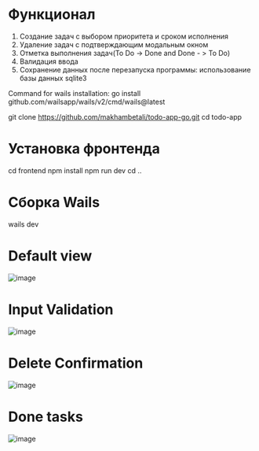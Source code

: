 # Функционал
1) Создание задач с выбором приоритета и сроком исполнения
2) Удаление задач с подтверждающим модальным окном
3) Отметка выполнения задач(To Do -> Done and Done - > To Do)
4) Валидация ввода
5) Сохранение данных после перезапуска программы: использование базы данных sqlite3

Command for wails installation: go install github.com/wailsapp/wails/v2/cmd/wails@latest

git clone https://github.com/makhambetali/todo-app-go.git
cd todo-app

# Установка фронтенда
cd frontend
npm install
npm run dev
cd ..

# Сборка Wails
wails dev

# Default view
![image](https://github.com/user-attachments/assets/1ac59448-b390-41c6-ae3b-3977be490505)

# Input Validation
![image](https://github.com/user-attachments/assets/b78f2e4f-cf9e-4c83-906b-eaef2dfcb257)

# Delete Confirmation
![image](https://github.com/user-attachments/assets/291ad892-bf62-4382-933b-822b5c87804d)

# Done tasks
![image](https://github.com/user-attachments/assets/0e935c5e-40d8-4ef0-9bac-25eac3ca7891)




